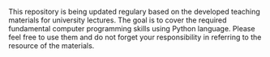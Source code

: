This repository is being updated regulary based on the developed teaching materials for university lectures.
The goal is to cover the required fundamental computer programming skills using Python language.
Please feel free to use them and do not forget your responsibility in referring to the resource of the materials.
